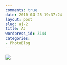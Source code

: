 ```yaml
---
comments: true
date: 2010-04-25 19:37:24
layout: post
slug: aj-2
title: AJ
wordpress_id: 3144
categories:
- PhotoBlog
---
```


![](http://ryanfitzer.com/main/wp-content/uploads/2010/04/2010-04-06-at-21-59-27.jpg)
